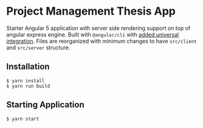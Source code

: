 # Project Management Thesis App

Starter Angular 5 application with server side rendering support on top of angular express engine. Built with `@angular/cli` with [added universal integration](https://github.com/angular/angular-cli/wiki/stories-universal-rendering). Files are reorganized with minimum changes to have `src/client` and `src/server` structure.

## Installation

```
$ yarn install
$ yarn run build
```

## Starting Application

```
$ yarn start
```